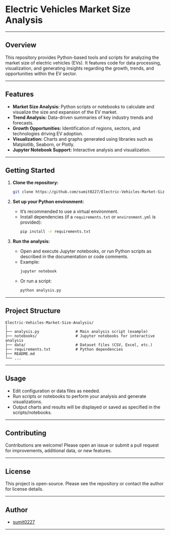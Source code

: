 # Electric Vehicles Market Size Analysis

---

## Overview

This repository provides Python-based tools and scripts for analyzing the market size of electric vehicles (EVs). It features code for data processing, visualization, and generating insights regarding the growth, trends, and opportunities within the EV sector.

---

## Features

- **Market Size Analysis:** Python scripts or notebooks to calculate and visualize the size and expansion of the EV market.
- **Trend Analysis:** Data-driven summaries of key industry trends and forecasts.
- **Growth Opportunities:** Identification of regions, sectors, and technologies driving EV adoption.
- **Visualization:** Charts and graphs generated using libraries such as Matplotlib, Seaborn, or Plotly.
- **Jupyter Notebook Support:** Interactive analysis and visualization.

---

## Getting Started

1. **Clone the repository:**
   ```bash
   git clone https://github.com/sumit0227/Electric-Vehicles-Market-Size-Analysis.git
   ```

2. **Set up your Python environment:**
   - It’s recommended to use a virtual environment.
   - Install dependencies (if a `requirements.txt` or `environment.yml` is provided):
     ```bash
     pip install -r requirements.txt
     ```

3. **Run the analysis:**
   - Open and execute Jupyter notebooks, or run Python scripts as described in the documentation or code comments.
   - Example:
     ```bash
     jupyter notebook
     ```
   - Or run a script:
     ```bash
     python analysis.py
     ```

---

## Project Structure

```
Electric-Vehicles-Market-Size-Analysis/
│
├── analysis.py                # Main analysis script (example)
├── notebooks/                 # Jupyter notebooks for interactive analysis
├── data/                      # Dataset files (CSV, Excel, etc.)
├── requirements.txt           # Python dependencies
├── README.md
└── ...
```

---

## Usage

- Edit configuration or data files as needed.
- Run scripts or notebooks to perform your analysis and generate visualizations.
- Output charts and results will be displayed or saved as specified in the scripts/notebooks.

---

## Contributing

Contributions are welcome! Please open an issue or submit a pull request for improvements, additional data, or new features.

---

## License

This project is open-source. Please see the repository or contact the author for license details.

---

## Author

- [sumit0227](https://github.com/sumit0227)

---
